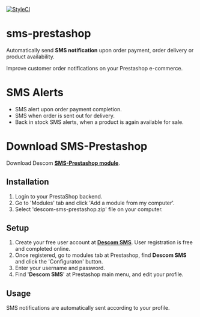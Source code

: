 [![StyleCI](https://styleci.io/repos/104207119/shield?branch=1.0)](https://styleci.io/repos/104207119)

# sms-prestashop

Automatically send **SMS notification** upon order payment, order delivery or product availability.

Improve customer order notifications on your Prestashop e-commerce.

# SMS Alerts

- SMS alert upon order payment completion.
- SMS when order is sent out for delivery.
- Back in stock SMS alerts, when a product is again available for sale.

# Download SMS-Prestashop

Download Descom [**SMS-Prestashop module**](https://www.descomsms.com/enviar-sms/sms-prestashop.html).

## Installation

1. Login to your PrestaShop backend.
2. Go to 'Modules' tab and click 'Add a module from my computer'.
3. Select 'descom-sms-prestashop.zip' file on your computer.

## Setup

1. Create your free user account at [**Descom SMS**](https://panel.descomsms.com/es/register). User registration is free and completed online.
2. Once registered, go to modules tab at Prestashop, find **Descom SMS** and click the 'Configuraton' button.
3. Enter your username and password.
4. Find '**Descom SMS**' at Prestashop main menu, and edit your profile.

## Usage

SMS notifications are automatically sent according to your profile.

